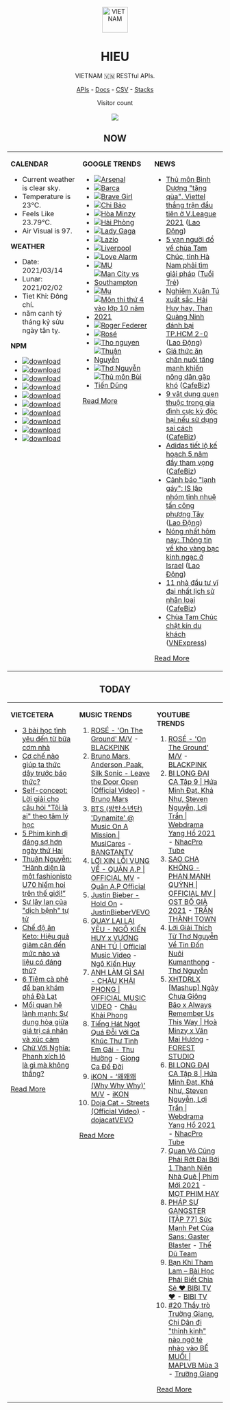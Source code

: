 <p align="center"><img src="https://raw.githubusercontent.com/hieudoanm/hieudoanm/master/images/hieudoanm/profile.jpg" alt="VIETNAM" height="60"/></p>
<h1 align="center">HIEU</h1>
<p align="center">VIETNAM 🇻🇳 RESTful APIs.</p>
<p align="center">
  <a href="https://vietnamdb.herokuapp.com/api">APIs</a> -
  <a href="https://vietnamdb.herokuapp.com/docs">Docs</a> -
  <a href="https://github.com/vietnamdb/vietnamdb/tree/master/docs">CSV</a> -
  <a href="https://github.com/vietnamdb/vietnamdb/tree/master/docs/stacks">Stacks</a>
</p>
<p align="center"> 
  Visitor count<br><br>
  <img src="https://profile-counter.glitch.me/vietnamdb/count.svg" />
</p>


<h2 align="center">NOW</h2>

<table style="width:100%"><tbody style="width:100%"><tr><td valign="top" width="33%">

**CALENDAR**

- Current weather is clear sky.
- Temperature is 23°C.
- Feels Like 23.79°C.
- Air Visual is 97.

**WEATHER**

- Date: 2021/03/14
- Lunar: 2021/02/02
- Tiet Khi: Đông chí.
- năm canh tý tháng kỷ sửu ngày tân tỵ.

**NPM**

- [![download](https://img.shields.io/npm/dm/giaohangnhanh.svg?style=flat-square&label=giaohangnhanh&color=red)](https://www.npmjs.com/package/giaohangnhanh)
- [![download](https://img.shields.io/npm/dm/onepay.svg?style=flat-square&label=onepay&color=red)](https://www.npmjs.com/package/onepay)
- [![download](https://img.shields.io/npm/dm/vietcetera.svg?style=flat-square&label=vietcetera&color=red)](https://www.npmjs.com/package/vietcetera)
- [![download](https://img.shields.io/npm/dm/vietnambanks.svg?style=flat-square&label=vietnambanks&color=red)](https://www.npmjs.com/package/vietnambanks)
- [![download](https://img.shields.io/npm/dm/vietnamgovernment.svg?style=flat-square&label=vietnamgovernment&color=red)](https://www.npmjs.com/package/vietnamgovernment)
- [![download](https://img.shields.io/npm/dm/vietnamnews.svg?style=flat-square&label=vietnamnews&color=red)](https://www.npmjs.com/package/vietnamnews)
- [![download](https://img.shields.io/npm/dm/vnapis.svg?style=flat-square&label=vnapis&color=red)](https://www.npmjs.com/package/vnapis)
- [![download](https://img.shields.io/npm/dm/vnpay.svg?style=flat-square&label=vnpay&color=red)](https://www.npmjs.com/package/vnpay)
- [![download](https://img.shields.io/npm/dm/vtcpay.svg?style=flat-square&label=vtcpay&color=red)](https://www.npmjs.com/package/vtcpay)
- [![download](https://img.shields.io/npm/dm/zalopay.svg?style=flat-square&label=zalopay&color=red)](https://www.npmjs.com/package/zalopay)

</td><td valign="top" width="33%">

**GOOGLE TRENDS**

- [![Arsenal](https://img.shields.io/static/v1?label=Arsenal&message=google&color=red&style=flat-square)](https://www.google.com/search?q=Arsenal)
- [![Barca](https://img.shields.io/static/v1?label=Barca&message=google&color=red&style=flat-square)](https://www.google.com/search?q=Barca)
- [![Brave Girl](https://img.shields.io/static/v1?label=Brave%20Girl&message=google&color=red&style=flat-square)](https://www.google.com/search?q=Brave%20Girl)
- [![Chi Bảo](https://img.shields.io/static/v1?label=Chi%20B%E1%BA%A3o&message=google&color=red&style=flat-square)](https://www.google.com/search?q=Chi%20B%E1%BA%A3o)
- [![Hòa Minzy](https://img.shields.io/static/v1?label=H%C3%B2a%20Minzy&message=google&color=red&style=flat-square)](https://www.google.com/search?q=H%C3%B2a%20Minzy)
- [![Hải Phòng](https://img.shields.io/static/v1?label=H%E1%BA%A3i%20Ph%C3%B2ng&message=google&color=red&style=flat-square)](https://www.google.com/search?q=H%E1%BA%A3i%20Ph%C3%B2ng)
- [![Lady Gaga](https://img.shields.io/static/v1?label=Lady%20Gaga&message=google&color=red&style=flat-square)](https://www.google.com/search?q=Lady%20Gaga)
- [![Lazio](https://img.shields.io/static/v1?label=Lazio&message=google&color=red&style=flat-square)](https://www.google.com/search?q=Lazio)
- [![Liverpool](https://img.shields.io/static/v1?label=Liverpool&message=google&color=red&style=flat-square)](https://www.google.com/search?q=Liverpool)
- [![Love Alarm](https://img.shields.io/static/v1?label=Love%20Alarm&message=google&color=red&style=flat-square)](https://www.google.com/search?q=Love%20Alarm)
- [![MU](https://img.shields.io/static/v1?label=MU&message=google&color=red&style=flat-square)](https://www.google.com/search?q=MU)
- [![Man City vs Southampton](https://img.shields.io/static/v1?label=Man%20City%20vs%20Southampton&message=google&color=red&style=flat-square)](https://www.google.com/search?q=Man%20City%20vs%20Southampton)
- [![Mu](https://img.shields.io/static/v1?label=Mu&message=google&color=red&style=flat-square)](https://www.google.com/search?q=Mu)
- [![Môn thi thứ 4 vào lớp 10 năm 2021](https://img.shields.io/static/v1?label=M%C3%B4n%20thi%20th%E1%BB%A9%204%20v%C3%A0o%20l%E1%BB%9Bp%2010%20n%C4%83m%202021&message=google&color=red&style=flat-square)](https://www.google.com/search?q=M%C3%B4n%20thi%20th%E1%BB%A9%204%20v%C3%A0o%20l%E1%BB%9Bp%2010%20n%C4%83m%202021)
- [![Roger Federer](https://img.shields.io/static/v1?label=Roger%20Federer&message=google&color=red&style=flat-square)](https://www.google.com/search?q=Roger%20Federer)
- [![Rosé](https://img.shields.io/static/v1?label=Ros%C3%A9&message=google&color=red&style=flat-square)](https://www.google.com/search?q=Ros%C3%A9)
- [![Tho nguyen](https://img.shields.io/static/v1?label=Tho%20nguyen&message=google&color=red&style=flat-square)](https://www.google.com/search?q=Tho%20nguyen)
- [![Thuận Nguyễn](https://img.shields.io/static/v1?label=Thu%E1%BA%ADn%20Nguy%E1%BB%85n&message=google&color=red&style=flat-square)](https://www.google.com/search?q=Thu%E1%BA%ADn%20Nguy%E1%BB%85n)
- [![Thơ Nguyễn](https://img.shields.io/static/v1?label=Th%C6%A1%20Nguy%E1%BB%85n&message=google&color=red&style=flat-square)](https://www.google.com/search?q=Th%C6%A1%20Nguy%E1%BB%85n)
- [![Thủ môn Bùi Tiến Dũng](https://img.shields.io/static/v1?label=Th%E1%BB%A7%20m%C3%B4n%20B%C3%B9i%20Ti%E1%BA%BFn%20D%C5%A9ng&message=google&color=red&style=flat-square)](https://www.google.com/search?q=Th%E1%BB%A7%20m%C3%B4n%20B%C3%B9i%20Ti%E1%BA%BFn%20D%C5%A9ng)

[Read More](https://trends.google.com/trends/?geo=VN)

</td><td valign="top" width="33%">

**NEWS**

- [Thủ môn Bình Dương &quot;tặng qùa&quot;, Viettel thắng trận đầu tiên ở V.League 2021](https://laodong.vn/bong-da/thu-mon-binh-duong-tang-qua-viettel-thang-tran-dau-tien-o-vleague-2021-889052.ldo) ([Lao Động](https://laodong.vn))
- [5 vạn người đổ về chùa Tam Chúc, tỉnh Hà Nam phải tìm giải pháp](https://tuoitre.vn/5-van-nguoi-do-ve-chua-tam-chuc-tinh-ha-nam-phai-tim-giai-phap-20210314210122759.htm) ([Tuổi Trẻ](https://tuoitre.vn))
- [Nghiêm Xuân Tú xuất sắc, Hải Huy hay, Than Quảng Ninh đánh bại TP.HCM 2-0](https://laodong.vn/bong-da/nghiem-xuan-tu-xuat-sac-hai-huy-hay-than-quang-ninh-danh-bai-tphcm-2-0-889061.ldo) ([Lao Động](https://laodong.vn))
- [Giá thức ăn chăn nuôi tăng mạnh khiến nông dân gặp khó](https://cafebiz.vn/gia-thuc-an-chan-nuoi-tang-manh-khien-nong-dan-gap-kho-20210314205418167.chn) ([CafeBiz](https://cafebiz.vn))
- [9 vật dụng quen thuộc trong gia đình cực kỳ độc hại nếu sử dụng sai cách](https://cafebiz.vn/9-vat-dung-quen-thuoc-trong-gia-dinh-cuc-ky-doc-hai-neu-su-dung-sai-cach-20210314205659435.chn) ([CafeBiz](https://cafebiz.vn))
- [Adidas tiết lộ kế hoạch 5 năm đầy tham vọng](https://cafebiz.vn/adidas-tiet-lo-ke-hoach-5-nam-day-tham-vong-20210314202125256.chn) ([CafeBiz](https://cafebiz.vn))
- [Cảnh báo &quot;lạnh gáy&quot;: IS lập nhóm tinh nhuệ tấn công phương Tây](https://laodong.vn/the-gioi/canh-bao-lanh-gay-is-lap-nhom-tinh-nhue-tan-cong-phuong-tay-888985.ldo) ([Lao Động](https://laodong.vn))
- [Nóng nhất hôm nay: Thông tin về kho vàng bạc kinh ngạc ở Israel](https://laodong.vn/video-the-gioi/nong-nhat-hom-nay-thong-tin-ve-kho-vang-bac-kinh-ngac-o-israel-889022.ldo) ([Lao Động](https://laodong.vn))
- [11 nhà đầu tư vĩ đại nhất lịch sử nhân loại](https://cafebiz.vn/11-nha-dau-tu-vi-dai-nhat-lich-su-nhan-loai-2021031418421576.chn) ([CafeBiz](https://cafebiz.vn))
- [Chùa Tam Chúc chật kín du khách](https://vnexpress.net/chua-tam-chuc-chat-kin-du-khach-4248332.html) ([VNExpress](https://vnexpress.net))

[Read More](docs/news/README.md)

</td></tr></tbody></table>

<h2 align="center">TODAY</h2>

<table style="width:100%"><tbody style="width:100%"><tr><td valign="top" width="33%">

**VIETCETERA**

- [3 bài học tình yêu đến từ bữa cơm nhà](https://vietcetera.com/vn/3-bai-hoc-ve-tinh-thuong-tu-bua-com-nha)
- [Cơ chế nào giúp ta thức dậy trước báo thức?](https://vietcetera.com/vn/co-che-nao-giup-ta-thuc-day-truoc-bao-thuc)
- [Self-concept: Lời giải cho câu hỏi "Tôi là ai" theo tâm lý học](https://vietcetera.com/vn/self-concept-loi-giai-cho-cau-hoi-toi-la-ai-theo-tam-ly-hoc)
- [5 Phim kinh dị đáng sợ hơn ngày thứ Hai](https://vietcetera.com/vn/5-phim-kinh-di-dang-so-hon-ngay-thu-hai)
- [Thuận Nguyễn: “Hãnh diện là một fashionisto U70 hiếm hoi trên thế giới!” ](https://vietcetera.com/vn/thuan-nguyen-hanh-dien-la-mot-fashionisto-u70-hiem-hoi-tren-the-gioi)
- [Sự lây lan của "dịch bệnh" tự tử](https://vietcetera.com/vn/su-lay-lan-cua-dich-benh-tu-tu)
- [Chế độ ăn Keto: Hiệu quả giảm cân đến mức nào và liệu có đáng thử?](https://vietcetera.com/vn/che-do-an-keto-hieu-qua-giam-can-den-muc-nao-va-lieu-co-dang-thu)
- [6 Tiệm cà phê để bạn khám phá Đà Lạt](https://vietcetera.com/vn/6-tiem-ca-phe-da-lat-de-ban-kham-pha)
- [Mối quan hệ lành mạnh: Sự dung hòa giữa giá trị cá nhân và xúc cảm](https://vietcetera.com/vn/moi-quan-he-lanh-manh-su-dung-hoa-giua-gia-tri-ca-nhan-va-xuc-cam)
- [Chữ Với Nghĩa: Phanh xích lô là gì mà không thắng?](https://vietcetera.com/vn/chu-voi-nghia-phanh-xich-lo)

[Read More](https://vietcetera.com/)

</td><td valign="top" width="33%">

**MUSIC TRENDS**

01. [ROSÉ - 'On The Ground' M/V](https://www.youtube.com/watch?v=CKZvWhCqx1s) - [BLACKPINK](https://www.youtube.com/channel/UCOmHUn--16B90oW2L6FRR3A)
02. [Bruno Mars, Anderson .Paak, Silk Sonic - Leave the Door Open [Official Video]](https://www.youtube.com/watch?v=adLGHcj_fmA) - [Bruno Mars](https://www.youtube.com/channel/UCoUM-UJ7rirJYP8CQ0EIaHA)
03. [BTS (방탄소년단) 'Dynamite' @ Music On A Mission | MusiCares](https://www.youtube.com/watch?v=ikgefER2O08) - [BANGTANTV](https://www.youtube.com/channel/UCLkAepWjdylmXSltofFvsYQ)
04. [LỜI XIN LỖI VỤNG VỀ - QUÂN A.P | OFFICIAL MV](https://www.youtube.com/watch?v=LhTwcqI71n0) - [Quân A.P Official](https://www.youtube.com/channel/UCXKnIgvBwPV6G-uT7gBXhcA)
05. [Justin Bieber - Hold On](https://www.youtube.com/watch?v=LWeiydKl0mU) - [JustinBieberVEVO](https://www.youtube.com/channel/UCHkj014U2CQ2Nv0UZeYpE_A)
06. [QUAY LẠI LẠI YÊU - NGÔ KIẾN HUY x VƯƠNG ANH TÚ | Official Music Video](https://www.youtube.com/watch?v=93WhpRfkkBk) - [Ngô Kiến Huy](https://www.youtube.com/channel/UCNN7Q7sx5lsivqDf22I7Itw)
07. [ANH LÀM GÌ SAI - CHÂU KHẢI PHONG | OFFICIAL MUSIC VIDEO](https://www.youtube.com/watch?v=1KHmzzUMnTc) - [Châu Khải Phong](https://www.youtube.com/channel/UCoISHZnrIOn4SunyqjrRt4w)
08. [Tiếng Hát Ngọt Quá Đỗi Với Ca Khúc Thư Tình Em Gái - Thu Hường](https://www.youtube.com/watch?v=4RDOn6cZLPg) - [Giọng Ca Để Đời](https://www.youtube.com/channel/UCwZ2ZaFfTusqV_MGMHUnEsg)
09. [iKON - ‘왜왜왜 (Why Why Why)’ M/V](https://www.youtube.com/watch?v=DslHQto2V7I) - [iKON](https://www.youtube.com/channel/UCWxCyZibDIWIrGIgP25mbfw)
10. [Doja Cat - Streets (Official Video)](https://www.youtube.com/watch?v=jJdlgKzVsnI) - [dojacatVEVO](https://www.youtube.com/channel/UCpTaAz_BxtkUB1qc8JTU_7g)

[Read More](https://www.youtube.com/feed/trending?bp=4gIuCggvbS8wNHJsZhIiUExGZ3F1TG5MNTlhbW42X05FZFc5TGswZDdXZWVST0Q2VA%3D%3D)

</td><td valign="top" width="33%">

**YOUTUBE TRENDS**

01. [ROSÉ - 'On The Ground' M/V](https://www.youtube.com/watch?v=CKZvWhCqx1s) - [BLACKPINK](https://www.youtube.com/channel/UCOmHUn--16B90oW2L6FRR3A)
02. [BI LONG ĐẠI CA Tập 9 | Hứa Minh Đạt, Khả Như, Steven Nguyễn, Lợi Trần | Webdrama Yang Hồ 2021](https://www.youtube.com/watch?v=h1CGsS5iXgU) - [NhacPro Tube](https://www.youtube.com/channel/UCBZjBKNMZoFih4ubdiIDWLw)
03. [SAO CHA KHÔNG - PHAN MẠNH QUỲNH | OFFICIAL MV | OST BỐ GIÀ 2021](https://www.youtube.com/watch?v=TD7sBUigDIU) - [TRẤN THÀNH TOWN](https://www.youtube.com/channel/UCqL0-EknCK4m5pHrH79fOcw)
04. [Lời Giải Thích Từ Thơ Nguyễn Về Tin Đồn Nuôi Kumanthong](https://www.youtube.com/watch?v=m2yWFAavuaM) - [Thơ Nguyễn](https://www.youtube.com/channel/UCSJsjCiTl2lourZXnigVCoA)
05. [XHTDRLX [Mashup] Ngày Chưa Giông Bão x Always Remember Us This Way | Hoà Minzy x Văn Mai Hương](https://www.youtube.com/watch?v=qiI4XNUoiyg) - [FOREST STUDIO](https://www.youtube.com/channel/UCTOWyiIkPEqyh_2O-ArJR5w)
06. [BI LONG ĐẠI CA Tập 8 | Hứa Minh Đạt, Khả Như, Steven Nguyễn, Lợi Trần | Webdrama Yang Hồ 2021](https://www.youtube.com/watch?v=UXa992qrMv0) - [NhacPro Tube](https://www.youtube.com/channel/UCBZjBKNMZoFih4ubdiIDWLw)
07. [Quan Võ Cũng Phải Rớt Đài Bởi 1 Thanh Niên Nhà Quê | Phim Mới 2021](https://www.youtube.com/watch?v=FlwUpa42bBg) - [MỌT PHIM HAY](https://www.youtube.com/channel/UCwA1tWFLrkJpZRiwG_P68Gg)
08. [PHÁP SƯ GANGSTER [TẬP 77] Sức Mạnh Pet Của Sans: Gaster Blaster](https://www.youtube.com/watch?v=3WtthIyNcfY) - [Thế Dũ Team](https://www.youtube.com/channel/UCpTYO-40VeiPwYVNPAH1gGg)
09. [Bạn Khỉ Tham Lam – Bài Học Phải Biết Chia Sẻ ❤ BIBI TV ❤](https://www.youtube.com/watch?v=MmlnSXqd6-E) - [BIBI TV](https://www.youtube.com/channel/UCFcBDfR_dtmllkpcoYH2Rmg)
10. [#20 Thầy trò Trường Giang, Chi Dân đi "thỉnh kinh" nào ngờ té nhào vào BỂ MUỐI | MAPLVB Mùa 3](https://www.youtube.com/watch?v=vXSGsMHSXqA) - [Trường Giang](https://www.youtube.com/channel/UCpdBEsgVIcWbrwWuemjnxXg)

[Read More](https://www.youtube.com/feed/trending)

</td></tr></tbody></table>
